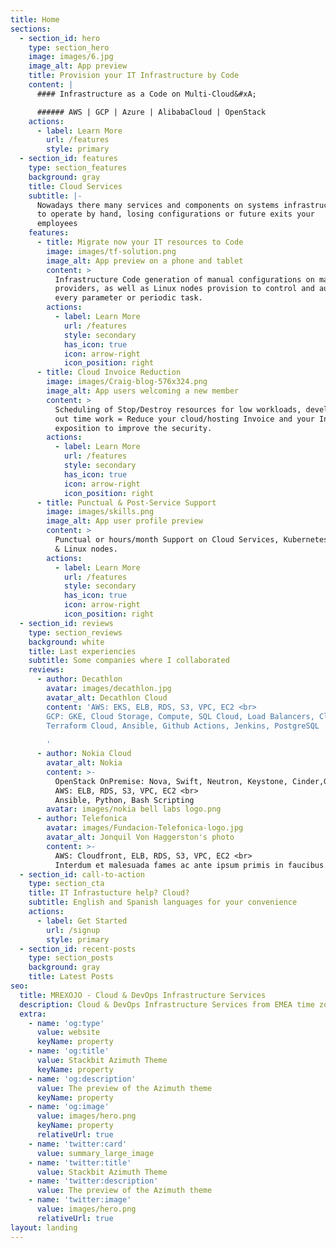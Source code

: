 ```yaml
---
title: Home
sections:
  - section_id: hero
    type: section_hero
    image: images/6.jpg
    image_alt: App preview
    title: Provision your IT Infrastructure by Code
    content: |
      #### Infrastructure as a Code on Multi-Cloud&#xA;

      ###### AWS | GCP | Azure | AlibabaCloud | OpenStack
    actions:
      - label: Learn More
        url: /features
        style: primary
  - section_id: features
    type: section_features
    background: gray
    title: Cloud Services
    subtitle: |-
      Nowadays there many services and components on systems infrastructure 
      to operate by hand, losing configurations or future exits your 
      employees
    features:
      - title: Migrate now your IT resources to Code
        image: images/tf-solution.png
        image_alt: App preview on a phone and tablet
        content: >
          Infrastructure Code generation of manual configurations on mayor Cloud
          providers, as well as Linux nodes provision to control and automate
          every parameter or periodic task.
        actions:
          - label: Learn More
            url: /features
            style: secondary
            has_icon: true
            icon: arrow-right
            icon_position: right
      - title: Cloud Invoice Reduction
        image: images/Craig-blog-576x324.png
        image_alt: App users welcoming a new member
        content: >
          Scheduling of Stop/Destroy resources for low workloads, development &
          out time work = Reduce your cloud/hosting Invoice and your Internet
          exposition to improve the security.
        actions:
          - label: Learn More
            url: /features
            style: secondary
            has_icon: true
            icon: arrow-right
            icon_position: right
      - title: Punctual & Post-Service Support
        image: images/skills.png
        image_alt: App user profile preview
        content: >
          Punctual or hours/month Support on Cloud Services, Kubernetes clusters
          & Linux nodes.
        actions:
          - label: Learn More
            url: /features
            style: secondary
            has_icon: true
            icon: arrow-right
            icon_position: right
  - section_id: reviews
    type: section_reviews
    background: white
    title: Last experiencies
    subtitle: Some companies where I collaborated
    reviews:
      - author: Decathlon
        avatar: images/decathlon.jpg
        avatar_alt: Decathlon Cloud
        content: 'AWS: EKS, ELB, RDS, S3, VPC, EC2 <br>
        GCP: GKE, Cloud Storage, Compute, SQL Cloud, Load Balancers, Cloud Armor <br>
        Terraform Cloud, Ansible, Github Actions, Jenkins, PostgreSQL
        
        '
      - author: Nokia Cloud
        avatar_alt: Nokia 
        content: >-
          OpenStack OnPremise: Nova, Swift, Neutron, Keystone, Cinder,Glance, Heat, Horizon <br>
          AWS: ELB, RDS, S3, VPC, EC2 <br>
          Ansible, Python, Bash Scripting
        avatar: images/nokia bell labs logo.png
      - author: Telefonica
        avatar: images/Fundacion-Telefonica-logo.jpg
        avatar_alt: Jonquil Von Haggerston's photo
        content: >-
          AWS: Cloudfront, ELB, RDS, S3, VPC, EC2 <br>
          Interdum et malesuada fames ac ante ipsum primis in faucibus.
  - section_id: call-to-action
    type: section_cta
    title: IT Infrastucture help? Cloud?
    subtitle: English and Spanish languages for your convenience
    actions:
      - label: Get Started
        url: /signup
        style: primary
  - section_id: recent-posts
    type: section_posts
    background: gray
    title: Latest Posts
seo:
  title: MREXOJO - Cloud & DevOps Infrastructure Services
  description: Cloud & DevOps Infrastructure Services from EMEA time zones. EN / ES
  extra:
    - name: 'og:type'
      value: website
      keyName: property
    - name: 'og:title'
      value: Stackbit Azimuth Theme
      keyName: property
    - name: 'og:description'
      value: The preview of the Azimuth theme
      keyName: property
    - name: 'og:image'
      value: images/hero.png
      keyName: property
      relativeUrl: true
    - name: 'twitter:card'
      value: summary_large_image
    - name: 'twitter:title'
      value: Stackbit Azimuth Theme
    - name: 'twitter:description'
      value: The preview of the Azimuth theme
    - name: 'twitter:image'
      value: images/hero.png
      relativeUrl: true
layout: landing
---
```


